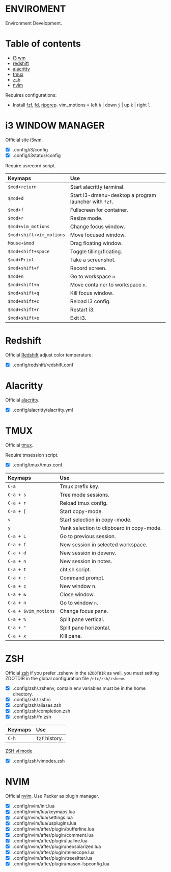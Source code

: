 # ENVIROMENT

Environment  Development.

# Table of contents

- [i3 wm](#i3-window-manager)
- [redshift](#redshift)
- [alacritty](#alacritty)
- [tmux](#tmux)
- [zsh](#zsh)
- [nvim](#nvim)

Requires configurations:

- Install [fzf](https://github.com/junegunn/fzf), [fd](https://github.com/sharkdp/fd), [ripgrep](https://github.com/BurntSushi/ripgrep).
vim_motions = left `h` | down `j` | up `k` | right `l`

# i3 WINDOW MANAGER

Official site [i3wm](https://i3wm.org/).

- [x] .config/i3/config
- [x] .config/i3status/config

Require usrecord script.

|Keymaps|Use|
|:---|:---|
|`$mod+return` | Start alacritty terminal. |
|`$mod+d` | Start i3-dmenu-desktop a program launcher with `fzf`. |
|`$mod+f` | Fullscreen for container. |
|`$mod+r` | Resize mode. |
|`$mod+vim_motions` | Change focus window. |
|`$mod+shift+vim_motions` | Move focused window. |
|`Mouse+$mod` | Drag floating window. |
|`$mod+shift+space` | Toggle tilling/floating. |
|`$mod+Print` | Take a screenshot. |
|`$mod+shift+f` | Record screen. |
|`$mod+n` | Go to workspace `n`. |
|`$mod+shift+n` | Move container to workspace `n`. |
|`$mod+shift+q` | Kill focus window. |
|`$mod+shift+c` | Reload i3 config. |
|`$mod+shift+r` | Restart i3. |
|`$mod+shift+e` | Exit i3. |

# Redshift

Official [Redshift](https://github.com/jonls/redshift) adjust color temperature.

- [x] .config/redshift/redshift.conf

# Alacritty

Official [alacritty](https://alacritty.org/).

- [x] .config/alacritty/alacritty.yml

# TMUX

Official [tmux](https://github.com/tmux/tmux).

Require tmsession script.

- [x] .config/tmux/tmux.conf

|Keymaps|Use|
|:---|:---|
|`C-a` | Tmux prefix key. |
|`C-a + s` | Tree mode sessions. |
|`C-a + r` | Reload tmux config. |
|`C-a + [` | Start copy-mode. |
|`v` | Start selection in copy-mode. |
|`y` | Yank selection to clipboard in copy-mode. |
|`C-a + L` | Go to previous session. |
|`C-a + f` | New session in selected workspace. |
|`C-a + d` | New session in devenv. |
|`C-a + n` | New session in notes. |
|`C-a + t` | cht.sh script. |
|`C-a + :` | Command prompt. |
|`C-a + c` | New window n. |
|`C-a + &` | Close window. |
|`C-a + n` | Go to window `n`. |
|`C-a + $vim_motions` | Change focus pane. |
|`C-a + %` | Split pane vertical. |
|`C-a + "` | Split pane horizontal. |
|`C-a + x` | Kill pane. |

# ZSH

Official [zsh](https://www.zsh.org/)
if you prefer .zshenv in the `$ZDOTDIR` as well, you must setting ZDOTDIR in the global configuration file `/etc/zsh/zshenv`.

- [x] .config/zsh/.zshenv, contain env variables must be in the home directory.
- [x] .config/zsh/.zshrc
- [x] .config/zsh/aliases.zsh
- [x] .config/zsh/completion.zsh
- [x] .config/zsh/fn.zsh

|Keymaps|Use|
|:---|:---|
|`C-h` | `fzf` history. |

[ZSH vi mode](https://github.com/jeffreytse/zsh-vi-mode)

- [x] .config/zsh/vimodes.zsh

# NVIM

Official [nvim](https://neovim.io/). Use Packer as plugin manager.

- [x] .config/nvim/init.lua
- [x] .config/nvim/lua/keymaps.lua
- [x] .config/nvim/lua/settings.lua
- [x] .config/nvim/lua/usplugins.lua
- [x] .config/nvim/after/plugin/bufferline.lua
- [x] .config/nvim/after/plugin/comment.lua
- [x] .config/nvim/after/plugin/lualine.lua
- [x] .config/nvim/after/plugin/neosolarized.lua
- [x] .config/nvim/after/plugin/telescope.lua
- [x] .config/nvim/after/plugin/treesitter.lua
- [x] .config/nvim/after/plugin/mason-lspconfig.lua
